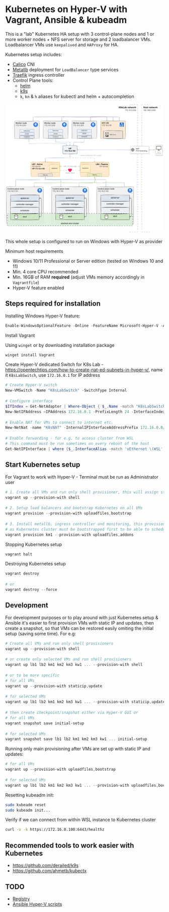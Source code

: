 # Kubernetes on Hyper-V with Vagrant, Ansible & kubeadm

This is a "lab" Kubernetes HA setup with 3 control-plane nodes and 1 or more worker nodes + NFS server for storage and 2 loadbalancer VMs. Loadbalancer VMs use `keepalived` and `HAProxy` for HA.

Kubernetes setup includes:

- [Calico](https://docs.tigera.io/calico/latest/about/) CNI
- [Metallb](https://metallb.universe.tf/) deployment for `LoadBalancer` type services
- [Traefik](https://traefik.io/traefik/) ingress controller
- Control Plane tools:
  - [helm](https://helm.sh/)
  - [k9s](https://k9scli.io/)
  - `k`, `kn` & `h` aliases for kubectl and helm + autocompletion

![Kubernetes HA diagram](./docs/k8s-ha-hyperv-sketch.drawio.svg)

This whole setup is configured to run on Windows with Hyper-V as provider

Minimum host requirements

- Windows 10/11 Professional or Server edition (tested on Windows 10 and 11)
- Min. 4 core CPU recommended
- Min. 16GB of RAM **required** (adjust VMs memory accordingly in `Vagrantfile`)
- Hyper-V feature enabled

## Steps required for installation

Installing Windows Hyper-V feature:

```powershell
Enable-WindowsOptionalFeature -Online -FeatureName Microsoft-Hyper-V -All
```

Install Vagrant

Using `winget` or by downloading installation package

```powershell
winget install Vagrant
```

Create Hyper-V dedicated Switch for K8s Lab - https://opentechtips.com/how-to-create-nat-ed-subnets-in-hyper-v/, name it `K8sLabSwitch`, use `172.16.0.1` for IP address

```powershell
# Create Hyper-V switch
New-VMSwitch -Name "K8sLabSwitch" -SwitchType Internal

# Configure interface
$IfIndex = Get-NetAdapter | Where-Object { $_.Name -match "K8sLabSwitch" }
New-NetIPAddress –IPAddress 172.16.0.1 -PrefixLength 24 -InterfaceIndex $IfIndex.InterfaceIndex

# Enable NAT for VMs to connect to internet etc.
New-NetNat -name "K8sNAT" -InternalIPInterfaceAddressPrefix 172.16.0.0/24

# Enable forwarding - for e.g. to access cluster from WSL
# This command must be run sometimes on every reboot of the host
Get-NetIPInterface | where {$_.InterfaceAlias -match 'vEthernet \(WSL' -or $_.InterfaceAlias -eq 'vEthernet (Default Switch)' -or $_.InterfaceAlias -match 'K8sLabSwitch'} | Set-NetIPInterface -Forwarding Enabled -Verbose
```

## Start Kubernetes setup

For Vagrant to work with Hyper-V - Terminal must be run as Administrator user

```powershell
# 1. Create all VMs and run only shell provisioner, this will assign static IP and update the system
vagrant up --provision-with shell

# 2. Setup load balancers and bootstrap Kubernetes on all VMs
vagrant provision --provision-with uploadfiles,bootstrap

# 3. Install metallb, ingress controller and monitoring, this provisioner is not executed by default
# as Kubernetes cluster must be bootstrapped first to be able to schedule workloads etc.
vagrant provision km1 --provision-with uploadfiles,addons
```

Stopping Kubernetes setup

```powershell
vagrant halt
```

Destroying Kubernetes setup

```powershell
vagrant destroy

# or
vagrant destroy --force
```

## Development

For development purposes or to play around with just Kubernetes setup & Ansible it's easier to first provision VMs with static IP and updates,
then create a snapshot, so that VMs can be restored easily omiting the initial setup (saving some time). For e.g:

```powershell
# Create all VMs and run only shell provisioners
vagrant up --provision-with shell

# or create only selected VMs and run shell provisioners
vagrant up lb1 lb2 km1 km2 km3 kw1 ... --provision-with shell

# or to be more specific
# for all VMs
vagrant up --provision-with staticip,update

# for selected VMs
vagrant up lb1 lb2 km1 km2 km3 kw1 ... --provision-with staticip,update

# then create checkpoint/snapshot either via Hyper-V GUI or
# for all VMs
vagrant snapshot save initial-setup

# for selected VMs
vagrant snapshot save lb1 lb2 km1 km2 km3 kw1 ... initial-setup
```

Running only main provisioning after VMs are set up with static IP and updates:

```powershell
# for all VMs
vagrant up --provision-with uploadfiles,bootstrap

# for selected VMs
vagrant up lb1 lb2 km1 km2 km3 kw1 ... --provision-with uploadfiles,bootstrap
```

Resetting kubeadm init:

```bash
sudo kubeadm reset
sudo kubeadm init...
```

Verify if we can connect from within WSL instance to Kubernetes cluster

```bash
curl -v -k https://172.16.0.100:6443/healthz
```

## Recommended tools to work easier with Kubernetes

- https://github.com/derailed/k9s
- https://github.com/ahmetb/kubectx

## TODO

- [Registry](https://goharbor.io/)
- [Ansible Hyper-V scripts](https://github.com/jamiely/ansible-hyperv/tree/master)
